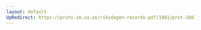 ```yaml
---
layout: default
UpRedirect: https://pruto.im.uu.se/riksdagen-records-pdf/1881/prot-1881--ak--029/prot-1881--ak--029_038.pdf
---
```

